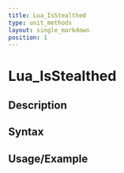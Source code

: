 ```yaml
---
title: Lua_IsStealthed
type: unit_methods
layout: single_markdown
position: 1
---
```


# Lua_IsStealthed

## Description

## Syntax

## Usage/Example


